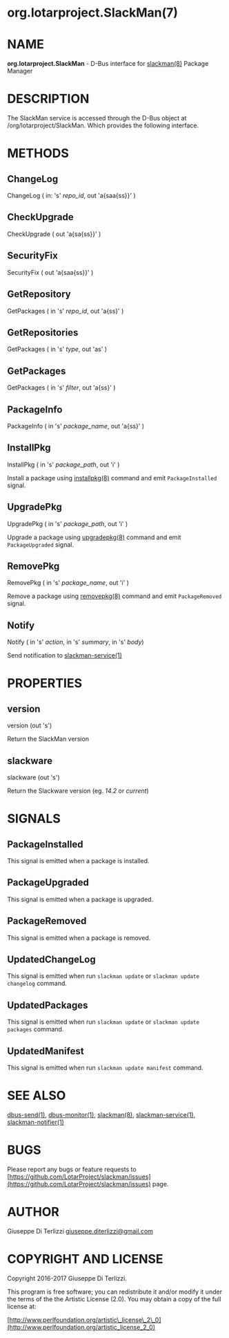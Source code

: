 # org.lotarproject.SlackMan(7)
# NAME

**org.lotarproject.SlackMan** - D-Bus interface for [slackman(8)](../8/slackman.md) Package Manager

# DESCRIPTION

The SlackMan service is  accessed  through the D-Bus object at /org/lotarproject/SlackMan.
Which provides the following interface.

# METHODS

## ChangeLog

ChangeLog ( in: 's' _repo\_id_, out 'a{saa{ss}}' )

## CheckUpgrade

CheckUpgrade ( out 'a{sa{ss}}' )

## SecurityFix

SecurityFix ( out 'a{saa{ss}}' )

## GetRepository

GetPackages ( in 's' _repo\_id_, out 'a{ss}' )

## GetRepositories

GetPackages ( in 's' _type_, out 'as' )

## GetPackages

GetPackages ( in 's' _filter_, out 'a{ss}' )

## PackageInfo

PackageInfo ( in 's' _package\_name_, out 'a{ss}' )

## InstallPkg

InstallPkg ( in 's' _package\_path_, out 'i' )

Install a package using [installpkg(8)](../8/installpkg.md) command and emit `PackageInstalled` signal.

## UpgradePkg

UpgradePkg ( in 's' _package\_path_, out 'i' )

Upgrade a package using [upgradepkg(8)](../8/upgradepkg.md) command and emit `PackageUpgraded` signal.

## RemovePkg

RemovePkg ( in 's' _package\_name_, out 'i' )

Remove a package using [removepkg(8)](../8/removepkg.md) command and emit `PackageRemoved` signal.

## Notify

Notify ( in 's' _action_, in 's' _summary_, in 's' _body_)

Send notification to [slackman-service(1)](../1/slackman-service.md)

# PROPERTIES

## version

version (out 's')

Return the SlackMan version

## slackware

slackware (out 's')

Return the Slackware version (eg. _14.2_ or _current_)

# SIGNALS

## PackageInstalled

This signal is emitted when a package is installed.

## PackageUpgraded

This signal is emitted when a package is upgraded.

## PackageRemoved

This signal is emitted when a package is removed.

## UpdatedChangeLog

This signal is emitted when run `slackman update` or `slackman update changelog` command.

## UpdatedPackages

This signal is emitted when run `slackman update` or `slackman update packages` command.

## UpdatedManifest

This signal is emitted when run `slackman update manifest` command.

# SEE ALSO

[dbus-send(1)](../1/dbus-send.md), [dbus-monitor(1)](../1/dbus-monitor.md), [slackman(8)](../8/slackman.md), [slackman-service(1)](../1/slackman-service.md), [slackman-notifier(1)](../1/slackman-notifier.md)

# BUGS

Please report any bugs or feature requests to 
[https://github.com/LotarProject/slackman/issues](https://github.com/LotarProject/slackman/issues) page.

# AUTHOR

Giuseppe Di Terlizzi <giuseppe.diterlizzi@gmail.com>

# COPYRIGHT AND LICENSE

Copyright 2016-2017 Giuseppe Di Terlizzi.

This program is free software; you can redistribute it and/or modify it
under the terms of the the Artistic License (2.0). You may obtain a
copy of the full license at:

[http://www.perlfoundation.org/artistic\_license\_2\_0](http://www.perlfoundation.org/artistic_license_2_0)
